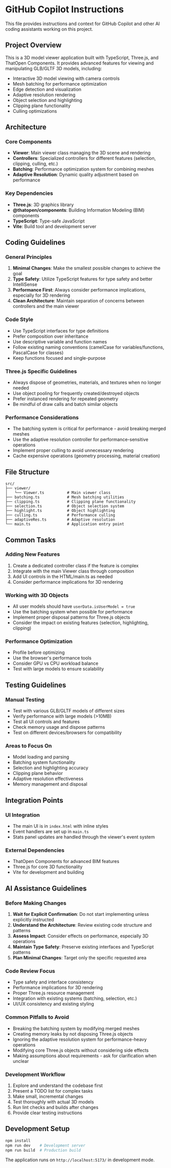 # GitHub Copilot Instructions

This file provides instructions and context for GitHub Copilot and other AI coding assistants working on this project.

## Project Overview

This is a 3D model viewer application built with TypeScript, Three.js, and ThatOpen Components. It provides advanced features for viewing and manipulating GLB/GLTF 3D models, including:

- Interactive 3D model viewing with camera controls
- Mesh batching for performance optimization
- Edge detection and visualization
- Adaptive resolution rendering
- Object selection and highlighting
- Clipping plane functionality
- Culling optimizations

## Architecture

### Core Components
- **Viewer**: Main viewer class managing the 3D scene and rendering
- **Controllers**: Specialized controllers for different features (selection, clipping, culling, etc.)
- **Batching**: Performance optimization system for combining meshes
- **Adaptive Resolution**: Dynamic quality adjustment based on performance

### Key Dependencies
- **Three.js**: 3D graphics library
- **@thatopen/components**: Building Information Modeling (BIM) components
- **TypeScript**: Type-safe JavaScript
- **Vite**: Build tool and development server

## Coding Guidelines

### General Principles
1. **Minimal Changes**: Make the smallest possible changes to achieve the goal
2. **Type Safety**: Utilize TypeScript features for type safety and better IntelliSense
3. **Performance First**: Always consider performance implications, especially for 3D rendering
4. **Clean Architecture**: Maintain separation of concerns between controllers and the main viewer

### Code Style
- Use TypeScript interfaces for type definitions
- Prefer composition over inheritance
- Use descriptive variable and function names
- Follow existing naming conventions (camelCase for variables/functions, PascalCase for classes)
- Keep functions focused and single-purpose

### Three.js Specific Guidelines
- Always dispose of geometries, materials, and textures when no longer needed
- Use object pooling for frequently created/destroyed objects
- Prefer instanced rendering for repeated geometry
- Be mindful of draw calls and batch similar objects

### Performance Considerations
- The batching system is critical for performance - avoid breaking merged meshes
- Use the adaptive resolution controller for performance-sensitive operations
- Implement proper culling to avoid unnecessary rendering
- Cache expensive operations (geometry processing, material creation)

## File Structure

```
src/
├── viewer/
│   └── Viewer.ts          # Main viewer class
├── batching.ts            # Mesh batching utilities
├── clipping.ts            # Clipping plane functionality
├── selection.ts           # Object selection system
├── highlight.ts           # Object highlighting
├── culling.ts             # Performance culling
├── adaptiveRes.ts         # Adaptive resolution
└── main.ts                # Application entry point
```

## Common Tasks

### Adding New Features
1. Create a dedicated controller class if the feature is complex
2. Integrate with the main Viewer class through composition
3. Add UI controls in the HTML/main.ts as needed
4. Consider performance implications for 3D rendering

### Working with 3D Objects
- All user models should have `userData.isUserModel = true`
- Use the batching system when possible for performance
- Implement proper disposal patterns for Three.js objects
- Consider the impact on existing features (selection, highlighting, clipping)

### Performance Optimization
- Profile before optimizing
- Use the browser's performance tools
- Consider GPU vs CPU workload balance
- Test with large models to ensure scalability

## Testing Guidelines

### Manual Testing
- Test with various GLB/GLTF models of different sizes
- Verify performance with large models (>10MB)
- Test all UI controls and features
- Check memory usage and dispose patterns
- Test on different devices/browsers for compatibility

### Areas to Focus On
- Model loading and parsing
- Batching system functionality
- Selection and highlighting accuracy
- Clipping plane behavior
- Adaptive resolution effectiveness
- Memory management and disposal

## Integration Points

### UI Integration
- The main UI is in `index.html` with inline styles
- Event handlers are set up in `main.ts`
- Stats panel updates are handled through the viewer's event system

### External Dependencies
- ThatOpen Components for advanced BIM features
- Three.js for core 3D functionality
- Vite for development and building

## AI Assistance Guidelines

### Before Making Changes
1. **Wait for Explicit Confirmation**: Do not start implementing unless explicitly instructed
2. **Understand the Architecture**: Review existing code structure and patterns
3. **Assess Impact**: Consider effects on performance, especially 3D operations
4. **Maintain Type Safety**: Preserve existing interfaces and TypeScript patterns
5. **Plan Minimal Changes**: Target only the specific requested area

### Code Review Focus
- Type safety and interface consistency
- Performance implications for 3D rendering
- Proper Three.js resource management
- Integration with existing systems (batching, selection, etc.)
- UI/UX consistency and existing styling

### Common Pitfalls to Avoid
- Breaking the batching system by modifying merged meshes
- Creating memory leaks by not disposing Three.js objects
- Ignoring the adaptive resolution system for performance-heavy operations
- Modifying core Three.js objects without considering side effects
- Making assumptions about requirements - ask for clarification when unclear

### Development Workflow
1. Explore and understand the codebase first
2. Present a TODO list for complex tasks
3. Make small, incremental changes
4. Test thoroughly with actual 3D models
5. Run lint checks and builds after changes
6. Provide clear testing instructions

## Development Setup

```bash
npm install
npm run dev    # Development server
npm run build  # Production build
```

The application runs on `http://localhost:5173/` in development mode.